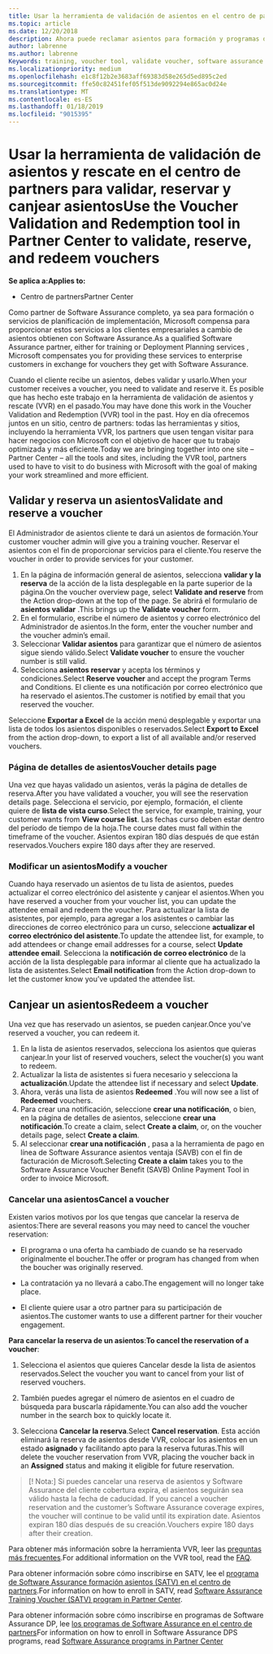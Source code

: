 ```yaml
---
title: Usar la herramienta de validación de asientos en el centro de partners para formación y otros asientos | El centro de partners
ms.topic: article
ms.date: 12/20/2018
description: Ahora puede reclamar asientos para formación y programas de software assurance en el centro de partners
author: labrenne
ms.author: labrenne
Keywords: training, voucher tool, validate voucher, software assurance claims, DPS, SATV
ms.localizationpriority: medium
ms.openlocfilehash: e1c8f12b2e3683aff69383d58e265d5ed895c2ed
ms.sourcegitcommit: ffe50c82451fef05f513de9092294e865ac0d24e
ms.translationtype: MT
ms.contentlocale: es-ES
ms.lasthandoff: 01/18/2019
ms.locfileid: "9015395"
---
```

# <a name="use-the-voucher-validation-and-redemption-tool-in-partner-center-to-validate-reserve-and-redeem-vouchers"></a><span data-ttu-id="2533e-103">Usar la herramienta de validación de asientos y rescate en el centro de partners para validar, reservar y canjear asientos</span><span class="sxs-lookup"><span data-stu-id="2533e-103">Use the Voucher Validation and Redemption tool in Partner Center to validate, reserve, and redeem vouchers</span></span> 

**<span data-ttu-id="2533e-104">Se aplica a:</span><span class="sxs-lookup"><span data-stu-id="2533e-104">Applies to:</span></span>**

- <span data-ttu-id="2533e-105">Centro de partners</span><span class="sxs-lookup"><span data-stu-id="2533e-105">Partner Center</span></span>

<span data-ttu-id="2533e-106">Como partner de Software Assurance completo, ya sea para formación o servicios de planificación de implementación, Microsoft compensa para proporcionar estos servicios a los clientes empresariales a cambio de asientos obtienen con Software Assurance.</span><span class="sxs-lookup"><span data-stu-id="2533e-106">As a qualified Software Assurance partner, either for training or Deployment Planning services , Microsoft compensates you for providing these services to enterprise customers in exchange for vouchers they get with Software Assurance.</span></span>

<span data-ttu-id="2533e-107">Cuando el cliente recibe un asientos, debes validar y usarlo.</span><span class="sxs-lookup"><span data-stu-id="2533e-107">When your customer receives a voucher, you need to validate and reserve it.</span></span> <span data-ttu-id="2533e-108">Es posible que has hecho este trabajo en la herramienta de validación de asientos y rescate (VVR) en el pasado.</span><span class="sxs-lookup"><span data-stu-id="2533e-108">You may have done this work in the Voucher Validation and Redemption (VVR) tool in the past.</span></span> <span data-ttu-id="2533e-109">Hoy en día ofrecemos juntos en un sitio, centro de partners: todas las herramientas y sitios, incluyendo la herramienta VVR, los partners que usen tengan visitar para hacer negocios con Microsoft con el objetivo de hacer que tu trabajo optimizada y más eficiente.</span><span class="sxs-lookup"><span data-stu-id="2533e-109">Today we are bringing together into one site – Partner Center – all the tools and sites, including the VVR tool, partners used to have to visit to do business with Microsoft with the goal of making your work streamlined and more efficient.</span></span>

## <a name="validate-and-reserve-a-voucher"></a><span data-ttu-id="2533e-110">Validar y reserva un asientos</span><span class="sxs-lookup"><span data-stu-id="2533e-110">Validate and reserve a voucher</span></span>

<span data-ttu-id="2533e-111">El Administrador de asientos cliente te dará un asientos de formación.</span><span class="sxs-lookup"><span data-stu-id="2533e-111">Your customer voucher admin will give you a training voucher.</span></span> <span data-ttu-id="2533e-112">Reservar el asientos con el fin de proporcionar servicios para el cliente.</span><span class="sxs-lookup"><span data-stu-id="2533e-112">You reserve the voucher in order to provide services for your customer.</span></span>

1. <span data-ttu-id="2533e-113">En la página de información general de asientos, selecciona **validar y la reserva** de la acción de la lista desplegable en la parte superior de la página.</span><span class="sxs-lookup"><span data-stu-id="2533e-113">On the voucher overview page, select **Validate and reserve** from the Action drop-down at the top of the page.</span></span> <span data-ttu-id="2533e-114">Se abrirá el formulario de **asientos validar** .</span><span class="sxs-lookup"><span data-stu-id="2533e-114">This brings up the **Validate voucher** form.</span></span>
2. <span data-ttu-id="2533e-115">En el formulario, escribe el número de asientos y correo electrónico del Administrador de asientos.</span><span class="sxs-lookup"><span data-stu-id="2533e-115">In the form, enter the voucher number and the voucher admin’s email.</span></span>
3. <span data-ttu-id="2533e-116">Seleccionar **Validar asientos** para garantizar que el número de asientos sigue siendo válido.</span><span class="sxs-lookup"><span data-stu-id="2533e-116">Select **Validate voucher** to ensure the voucher number is still valid.</span></span>
4. <span data-ttu-id="2533e-117">Selecciona **asientos reservar** y acepta los términos y condiciones.</span><span class="sxs-lookup"><span data-stu-id="2533e-117">Select **Reserve voucher** and accept the program Terms and Conditions.</span></span> <span data-ttu-id="2533e-118">El cliente es una notificación por correo electrónico que ha reservado el asientos.</span><span class="sxs-lookup"><span data-stu-id="2533e-118">The customer is notified by email that you reserved the voucher.</span></span>

<span data-ttu-id="2533e-119">Seleccione **Exportar a Excel** de la acción menú desplegable y exportar una lista de todos los asientos disponibles o reservados.</span><span class="sxs-lookup"><span data-stu-id="2533e-119">Select **Export to Excel** from the action drop-down, to export a list of all available and/or reserved vouchers.</span></span>

### <a name="voucher-details-page"></a><span data-ttu-id="2533e-120">Página de detalles de asientos</span><span class="sxs-lookup"><span data-stu-id="2533e-120">Voucher details page</span></span>

<span data-ttu-id="2533e-121">Una vez que hayas validado un asientos, verás la página de detalles de reserva.</span><span class="sxs-lookup"><span data-stu-id="2533e-121">After you have validated a voucher, you will see the reservation details page.</span></span> <span data-ttu-id="2533e-122">Selecciona el servicio, por ejemplo, formación, el cliente quiere de **lista de vista curso**.</span><span class="sxs-lookup"><span data-stu-id="2533e-122">Select the service, for example, training, your customer wants from **View course list**.</span></span>
<span data-ttu-id="2533e-123">Las fechas curso deben estar dentro del período de tiempo de la hoja.</span><span class="sxs-lookup"><span data-stu-id="2533e-123">The course dates must fall within the timeframe of the voucher.</span></span> <span data-ttu-id="2533e-124">Asientos expiran 180 días después de que están reservados.</span><span class="sxs-lookup"><span data-stu-id="2533e-124">Vouchers expire 180 days after they are reserved.</span></span>

### <a name="modify-a-voucher"></a><span data-ttu-id="2533e-125">Modificar un asientos</span><span class="sxs-lookup"><span data-stu-id="2533e-125">Modify a voucher</span></span>

<span data-ttu-id="2533e-126">Cuando haya reservado un asientos de tu lista de asientos, puedes actualizar el correo electrónico del asistente y canjear el asientos.</span><span class="sxs-lookup"><span data-stu-id="2533e-126">When you have reserved a voucher from your voucher list, you can update the attendee email and redeem the voucher.</span></span> <span data-ttu-id="2533e-127">Para actualizar la lista de asistentes, por ejemplo, para agregar a los asistentes o cambiar las direcciones de correo electrónico para un curso, seleccione **actualizar el correo electrónico del asistente**.</span><span class="sxs-lookup"><span data-stu-id="2533e-127">To update the attendee list, for example, to add attendees or change email addresses for a course, select **Update attendee email**.</span></span> <span data-ttu-id="2533e-128">Selecciona la **notificación de correo electrónico** de la acción de la lista desplegable para informar al cliente que ha actualizado la lista de asistentes.</span><span class="sxs-lookup"><span data-stu-id="2533e-128">Select **Email notification** from the Action drop-down to let the customer know you’ve updated the attendee list.</span></span>

## <a name="redeem-a-voucher"></a><span data-ttu-id="2533e-129">Canjear un asientos</span><span class="sxs-lookup"><span data-stu-id="2533e-129">Redeem a voucher</span></span>

<span data-ttu-id="2533e-130">Una vez que has reservado un asientos, se pueden canjear.</span><span class="sxs-lookup"><span data-stu-id="2533e-130">Once you've reserved a voucher, you can redeem it.</span></span> 
1. <span data-ttu-id="2533e-131">En la lista de asientos reservados, selecciona los asientos que quieras canjear.</span><span class="sxs-lookup"><span data-stu-id="2533e-131">In your list of reserved vouchers, select the voucher(s) you want to redeem.</span></span> 
2. <span data-ttu-id="2533e-132">Actualizar la lista de asistentes si fuera necesario y selecciona la **actualización**.</span><span class="sxs-lookup"><span data-stu-id="2533e-132">Update the attendee list if necessary and select **Update**.</span></span>
3. <span data-ttu-id="2533e-133">Ahora, verás una lista de asientos **Redeemed** .</span><span class="sxs-lookup"><span data-stu-id="2533e-133">You will now see a list of **Redeemed** vouchers.</span></span>
4. <span data-ttu-id="2533e-134">Para crear una notificación, seleccione **crear una notificación**, o bien, en la página de detalles de asientos, seleccione **crear una notificación**.</span><span class="sxs-lookup"><span data-stu-id="2533e-134">To create a claim, select **Create a claim**, or, on the voucher details page, select **Create a claim**.</span></span>
5. <span data-ttu-id="2533e-135">Al seleccionar **crear una notificación** , pasa a la herramienta de pago en línea de Software Assurance asientos ventaja (SAVB) con el fin de facturación de Microsoft.</span><span class="sxs-lookup"><span data-stu-id="2533e-135">Selecting **Create a claim** takes you to the Software Assurance Voucher Benefit (SAVB) Online Payment Tool in order to invoice Microsoft.</span></span>


### <a name="cancel-a-voucher"></a><span data-ttu-id="2533e-136">Cancelar una asientos</span><span class="sxs-lookup"><span data-stu-id="2533e-136">Cancel a voucher</span></span>

<span data-ttu-id="2533e-137">Existen varios motivos por los que tengas que cancelar la reserva de asientos:</span><span class="sxs-lookup"><span data-stu-id="2533e-137">There are several reasons you may need to cancel the voucher reservation:</span></span>

- <span data-ttu-id="2533e-138">El programa o una oferta ha cambiado de cuando se ha reservado originalmente el boucher.</span><span class="sxs-lookup"><span data-stu-id="2533e-138">The offer or program has changed from when the boucher was originally reserved.</span></span>

- <span data-ttu-id="2533e-139">La contratación ya no llevará a cabo.</span><span class="sxs-lookup"><span data-stu-id="2533e-139">The engagement will no longer take place.</span></span>

- <span data-ttu-id="2533e-140">El cliente quiere usar a otro partner para su participación de asientos.</span><span class="sxs-lookup"><span data-stu-id="2533e-140">The customer wants to use a different partner for their voucher engagement.</span></span>

<span data-ttu-id="2533e-141">**Para cancelar la reserva de un asientos**:</span><span class="sxs-lookup"><span data-stu-id="2533e-141">**To cancel the reservation of a voucher**:</span></span>

1. <span data-ttu-id="2533e-142">Selecciona el asientos que quieres Cancelar desde la lista de asientos reservados.</span><span class="sxs-lookup"><span data-stu-id="2533e-142">Select the voucher you want to cancel from your list of reserved vouchers.</span></span>

2. <span data-ttu-id="2533e-143">También puedes agregar el número de asientos en el cuadro de búsqueda para buscarla rápidamente.</span><span class="sxs-lookup"><span data-stu-id="2533e-143">You can also add the voucher number in the search box to quickly locate it.</span></span> 

3. <span data-ttu-id="2533e-144">Selecciona **Cancelar la reserva**.</span><span class="sxs-lookup"><span data-stu-id="2533e-144">Select **Cancel reservation**.</span></span> <span data-ttu-id="2533e-145">Esta acción eliminará la reserva de asientos desde VVR, colocar los asientos en un estado **asignado** y facilitando apto para la reserva futuras.</span><span class="sxs-lookup"><span data-stu-id="2533e-145">This will delete the voucher reservation from VVR, placing the voucher back in an **Assigned** status and making it eligible for future reservation.</span></span>

>[! Nota:]<span data-ttu-id="2533e-146"> Si puedes cancelar una reserva de asientos y Software Assurance del cliente cobertura expira, el asientos seguirán sea válido hasta la fecha de caducidad.</span><span class="sxs-lookup"><span data-stu-id="2533e-146"> If you cancel a voucher reservation and the customer’s Software Assurance coverage expires, the voucher will continue to be valid until its expiration date.</span></span> <span data-ttu-id="2533e-147">Asientos expiran 180 días después de su creación.</span><span class="sxs-lookup"><span data-stu-id="2533e-147">Vouchers expire 180 days after their creation.</span></span>

<span data-ttu-id="2533e-148">Para obtener más información sobre la herramienta VVR, leer las [preguntas más frecuentes](vvr-faq.md).</span><span class="sxs-lookup"><span data-stu-id="2533e-148">For additional information on the VVR tool, read the [FAQ](vvr-faq.md).</span></span>

<span data-ttu-id="2533e-149">Para obtener información sobre cómo inscribirse en SATV, lee el [programa de Software Assurance formación asientos (SATV) en el centro de partners](software-assurance-satv.md).</span><span class="sxs-lookup"><span data-stu-id="2533e-149">For information on how to enroll in SATV, read [Software Assurance Training Voucher (SATV) program in Partner Center](software-assurance-satv.md).</span></span>

<span data-ttu-id="2533e-150">Para obtener información sobre cómo inscribirse en programas de Software Assurance DP, lee [los programas de Software Assurance en el centro de partners](software-assurance-dps.md)</span><span class="sxs-lookup"><span data-stu-id="2533e-150">For information on how to enroll in Software Assurance DPS programs, read [Software Assurance programs in Partner Center](software-assurance-dps.md)</span></span>

